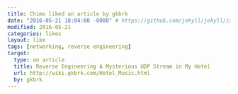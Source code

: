 ```yaml
---
title: Chimo liked an article by gkbrk
date: "2016-05-21 18:04:00 -0008" # https://github.com/jekyll/jekyll/issues/4582
modified: 2016-05-21
categories: likes
layout: like
tags: [networking, reverse engineering]
target:
  type: an article
  title: Reverse Engineering A Mysterious UDP Stream in My Hotel
  url: http://wiki.gkbrk.com/Hotel_Music.html
  by: gkbrk
---
```


